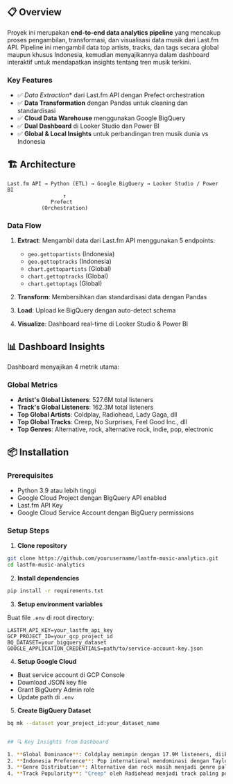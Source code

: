## 📋 Overview

Proyek ini merupakan **end-to-end data analytics pipeline** yang mencakup proses pengambilan, transformasi, dan visualisasi data musik dari Last.fm API. Pipeline ini mengambil data top artists, tracks, dan tags secara global maupun khusus Indonesia, kemudian menyajikannya dalam dashboard interaktif untuk mendapatkan insights tentang tren musik terkini.

### Key Features
- ✅ *Data Extraction** dari Last.fm API dengan Prefect orchestration
- ✅ **Data Transformation** dengan Pandas untuk cleaning dan standardisasi
- ✅ **Cloud Data Warehouse** menggunakan Google BigQuery
- ✅ **Dual Dashboard** di Looker Studio dan Power BI
- ✅ **Global & Local Insights** untuk perbandingan tren musik dunia vs Indonesia

## 🏗️ Architecture

```
Last.fm API → Python (ETL) → Google BigQuery → Looker Studio / Power BI
                  ↑
              Prefect
           (Orchestration)
```

### Data Flow
1. **Extract**: Mengambil data dari Last.fm API menggunakan 5 endpoints:
   - `geo.gettopartists` (Indonesia)
   - `geo.gettoptracks` (Indonesia)
   - `chart.gettopartists` (Global)
   - `chart.gettoptracks` (Global)
   - `chart.gettoptags` (Global)

2. **Transform**: Membersihkan dan standardisasi data dengan Pandas

3. **Load**: Upload ke BigQuery dengan auto-detect schema

4. **Visualize**: Dashboard real-time di Looker Studio & Power BI

## 📊 Dashboard Insights

Dashboard menyajikan 4 metrik utama:

### Global Metrics
- **Artist's Global Listeners**: 527.6M total listeners
- **Track's Global Listeners**: 162.3M total listeners
- **Top Global Artists**: Coldplay, Radiohead, Lady Gaga, dll
- **Top Global Tracks**: Creep, No Surprises, Feel Good Inc., dll
- **Top Genres**: Alternative, rock, alternative rock, indie, pop, electronic



## 📦 Installation

### Prerequisites
- Python 3.9 atau lebih tinggi
- Google Cloud Project dengan BigQuery API enabled
- Last.fm API Key
- Google Cloud Service Account dengan BigQuery permissions

### Setup Steps

1. **Clone repository**
```bash
git clone https://github.com/yourusername/lastfm-music-analytics.git
cd lastfm-music-analytics
```

2. **Install dependencies**
```bash
pip install -r requirements.txt
```

3. **Setup environment variables**

Buat file `.env` di root directory:
```env
LASTFM_API_KEY=your_lastfm_api_key
GCP_PROJECT_ID=your_gcp_project_id
BQ_DATASET=your_bigquery_dataset
GOOGLE_APPLICATION_CREDENTIALS=path/to/service-account-key.json
```

4. **Setup Google Cloud**
- Buat service account di GCP Console
- Download JSON key file
- Grant BigQuery Admin role
- Update path di `.env`

5. **Create BigQuery Dataset**
```bash
bq mk --dataset your_project_id:your_dataset_name


## 🔍 Key Insights from Dashboard

1. **Global Dominance**: Coldplay memimpin dengan 17.9M listeners, diikuti Radiohead dan Kanye West
2. **Indonesia Preference**: Pop international mendominasi dengan Taylor Swift dan Ariana Grande di puncak
3. **Genre Distribution**: Alternative dan rock masih menjadi genre paling populer secara global
4. **Track Popularity**: "Creep" oleh Radiohead menjadi track paling populer dengan 7.2M listeners

